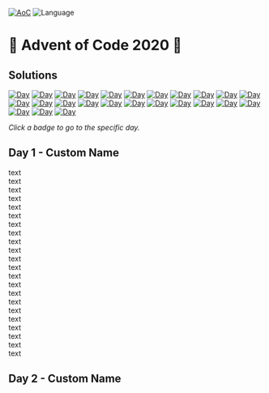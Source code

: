 <!-- Entries between SOLUTIONS and RESULTS tags are auto-generated -->

[![AoC](https://badgen.net/badge/AoC/2022/blue)](https://adventofcode.com/2022)
![Language](https://badgen.net/badge/Language/Python/blue)

# 🎄 Advent of Code 2020 🎄

## Solutions

<!--SOLUTIONS-->

[![Day](https://badgen.net/badge/01/%E2%98%85%E2%98%85/green)](#d01)
[![Day](https://badgen.net/badge/02/%E2%98%85%E2%98%85/green)](#d02)
[![Day](https://badgen.net/badge/03/%E2%98%85%E2%98%85/green)](day03)
[![Day](https://badgen.net/badge/04/%E2%98%85%E2%98%85/green)](day04)
[![Day](https://badgen.net/badge/05/%E2%98%85%E2%98%85/green)](day05)
[![Day](https://badgen.net/badge/06/%E2%98%85%E2%98%85/green)](day06)
[![Day](https://badgen.net/badge/07/%E2%98%85%E2%98%85/green)](day07)
[![Day](https://badgen.net/badge/08/%E2%98%85%E2%98%85/green)](day08)
[![Day](https://badgen.net/badge/09/%E2%98%85%E2%98%85/green)](day09)
[![Day](https://badgen.net/badge/10/%E2%98%85%E2%98%85/green)](day10)
[![Day](https://badgen.net/badge/11/%E2%98%85%E2%98%85/green)](day11)
[![Day](https://badgen.net/badge/12/%E2%98%85%E2%98%85/green)](day12)
[![Day](https://badgen.net/badge/13/%E2%98%85%E2%98%85/green)](day13)
[![Day](https://badgen.net/badge/14/%E2%98%85%E2%98%85/green)](day14)
[![Day](https://badgen.net/badge/15/%E2%98%85%E2%98%85/green)](day15)
[![Day](https://badgen.net/badge/16/%E2%98%85%E2%98%85/green)](day16)
[![Day](https://badgen.net/badge/17/%E2%98%85%E2%98%85/green)](day17)
[![Day](https://badgen.net/badge/18/%E2%98%85%E2%98%85/green)](day18)
[![Day](https://badgen.net/badge/19/%E2%98%85%E2%98%85/green)](day19)
[![Day](https://badgen.net/badge/20/%E2%98%85%E2%98%85/green)](day20)
[![Day](https://badgen.net/badge/21/%E2%98%85%E2%98%85/green)](day21)
[![Day](https://badgen.net/badge/22/%E2%98%85%E2%98%85/green)](day22)
[![Day](https://badgen.net/badge/23/%E2%98%85%E2%98%85/green)](day23)
[![Day](https://badgen.net/badge/24/%E2%98%85%E2%98%85/green)](day24)
[![Day](https://badgen.net/badge/25/%E2%98%85%E2%98%85/green)](day25)

<!--/SOLUTIONS-->

_Click a badge to go to the specific day._


## <a name="d01"></a> Day 1 - Custom Name 

text  
text  
text  
text  
text  
text  
text  
text  
text  
text  
text  
text  
text  
text  
text  
text  
text  
text  
text  
text  
text  
text  

## Day 2 - Custom Name <a name="d02"></a>